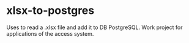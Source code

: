 # xlsx-to-postgres
Uses to read a .xlsx file and add it to DB PostgreSQL. Work project for applications of the access system.
